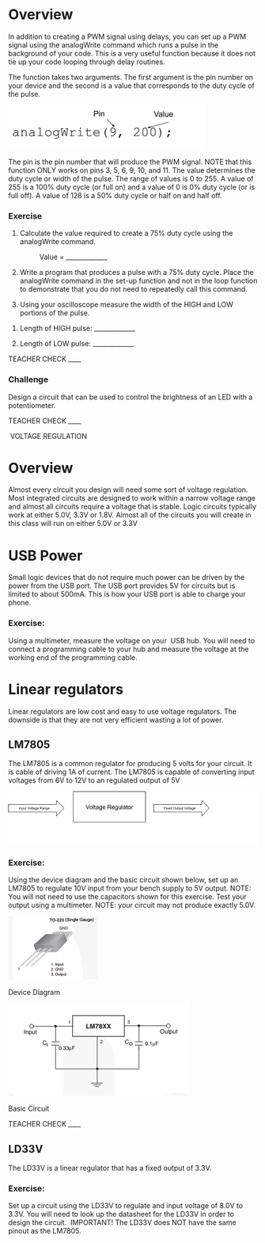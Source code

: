 # Overview

In addition to creating a PWM signal using delays, you can set up a PWM signal using the analogWrite command which runs a pulse in the background of your code. This is a very useful function because it does not tie up your code looping through delay routines.

The function takes two arguments. The first argument is the pin number on your device and the second is a value that corresponds to the duty cycle of the pulse.

![](images/image39.png)

The pin is the pin number that will produce the PWM signal. NOTE that this function ONLY works on pins 3, 5, 6, 9, 10, and 11. The value determines the duty cycle or width of the pulse. The range of values is 0 to 255. A value of 255 is a 100% duty cycle (or full on) and a value of 0 is 0% duty cycle (or is full off). A value of 128 is a 50% duty cycle or half on and half off.

### Exercise

1.  Calculate the value required to create a 75% duty cycle using the analogWrite command.

                Value = \_\_\_\_\_\_\_\_\_\_\_\_\_

2.  Write a program that produces a pulse with a 75% duty cycle. Place the analogWrite command in the set-up function and not in the loop function to demonstrate that you do not need to repeatedly call this command.

<!-- end list -->

3.  Using your oscilloscope measure the width of the HIGH and LOW portions of the pulse.

<!-- end list -->

1.  Length of HIGH pulse: \_\_\_\_\_\_\_\_\_\_\_\_\_

<!-- end list -->

2.  Length of LOW pulse: \_\_\_\_\_\_\_\_\_\_\_\_\_

TEACHER CHECK \_\_\_\_

### Challenge

Design a circuit that can be used to control the brightness of an LED with a potentiometer.

TEACHER CHECK \_\_\_\_

 VOLTAGE REGULATION

# Overview

Almost every circuit you design will need some sort of voltage regulation. Most integrated circuits are designed to work within a narrow voltage range and almost all circuits require a voltage that is stable. Logic circuits typically work at either 5.0V, 3.3V or 1.8V. Almost all of the circuits you will create in this class will run on either 5.0V or 3.3V

# USB Power

Small logic devices that do not require much power can be driven by the power from the USB port. The USB port provides 5V for circuits but is limited to about 500mA. This is how your USB port is able to charge your phone.

### Exercise:

Using a multimeter, measure the voltage on your  USB hub. You will need to connect a programming cable to your hub and measure the voltage at the working end of the programming cable.

# Linear regulators

Linear regulators are low cost and easy to use voltage regulators. The downside is that they are not very efficient wasting a lot of power.

## LM7805

The LM7805 is a common regulator for producing 5 volts for your circuit. It is cable of driving 1A of current. The LM7805 is capable of converting input voltages from 6V to 12V to an regulated output of 5V

![](images/image25.png)

### Exercise:

Using the device diagram and the basic circuit shown below, set up an LM7805 to regulate 10V input from your bench supply to 5V output. NOTE: You will not need to use the capacitors shown for this exercise. Test your output using a multimeter. NOTE: your circuit may not produce exactly 5.0V.

![](images/image9.png)

Device Diagram

![](images/image16.png)

Basic Circuit

TEACHER CHECK \_\_\_\_

## LD33V

The LD33V is a linear regulator that has a fixed output of 3.3V.

### Exercise:

Set up a circuit using the LD33V to regulate and input voltage of 8.0V to 3.3V. You will need to look up the datasheet for the LD33V in order to design the circuit.  IMPORTANT\! The LD33V does NOT have the same pinout as the LM7805.
